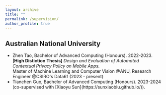 ```yaml
---
layout: archive
title: ""
permalink: /supervision/
author_profile: true
---
```


<style>
table.imgtable, table.imgtable td{
  border: none;
  /* height: auto; */
  /* text-align: left; */
}

</style>

## <i class="fa fa-fw fa-copy"></i> Australian National University

<ul>
  
  <li>
    Zhen Tao, Bachelor of Advanced Computing (Honours). 2022-2023.<br>
    <strong>[High Distiction Thesis]</strong> <em>Design and Evaluation of Automated Contextual Privacy Policy on Mobile Apps.</em><br>
    Master of Machine Learning and Computer Vision @ANU, Research Engineer @CSIRO's Data61 (2023 - present)
  </li>

  <li>
    Tianchen Guo, Bachelor of Advanced Computing (Honours). 2023-2024 (co-supervised with [Xiaoyu Sun](https://sunxiaobiu.github.io/)).<br>
    
    
  </li>
  
</ul>



